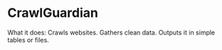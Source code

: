 # CrawlGuardian
What it does: Crawls websites. Gathers clean data. Outputs it in simple tables or files.
